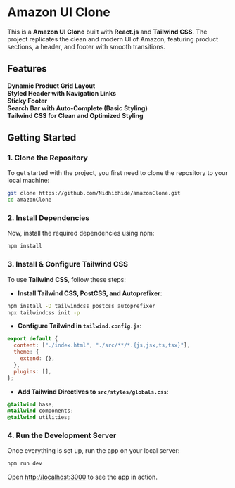 

#  **Amazon UI Clone**

This is a   **Amazon UI Clone** built with **React.js** and **Tailwind CSS**. The project replicates the clean and modern UI of Amazon, featuring product sections, a header, and footer with smooth transitions.



##  **Features**  


 **Dynamic Product Grid Layout**  
 **Styled Header with Navigation Links**  
 **Sticky Footer**  
 **Search Bar with Auto-Complete (Basic Styling)**  
 **Tailwind CSS for Clean and Optimized Styling**  


##  **Getting Started**  

###  **1. Clone the Repository**  
To get started with the project, you first need to clone the repository to your local machine:
```sh
git clone https://github.com/Nidhibhide/amazonClone.git
cd amazonClone
```

###  **2. Install Dependencies**  
Now, install the required dependencies using npm:
```sh
npm install
```

###  **3. Install & Configure Tailwind CSS**  
To use **Tailwind CSS**, follow these steps:

- **Install Tailwind CSS, PostCSS, and Autoprefixer**:
```sh
npm install -D tailwindcss postcss autoprefixer
npx tailwindcss init -p
```

- **Configure Tailwind in `tailwind.config.js`**:
```js
export default {
  content: ["./index.html", "./src/**/*.{js,jsx,ts,tsx}"],
  theme: {
    extend: {},
  },
  plugins: [],
};
```

- **Add Tailwind Directives to `src/styles/globals.css`**:
```css
@tailwind base;
@tailwind components;
@tailwind utilities;
```

###  **4. Run the Development Server**  
Once everything is set up, run the app on your local server:
```sh
npm run dev
```
Open [http://localhost:3000](http://localhost:3000) to see the app in action.





